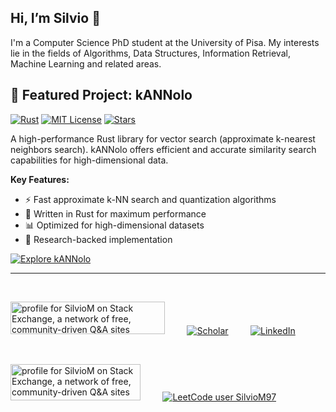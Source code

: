 ## Hi, I’m Silvio 👋
I'm a Computer Science PhD student at the University of Pisa. My interests lie in the fields of Algorithms, Data Structures, Information Retrieval, Machine Learning and related areas.

## 🚀 Featured Project: kANNolo

[![Rust](https://img.shields.io/badge/rust-%23000000.svg?style=for-the-badge&logo=rust&logoColor=white)](https://github.com/TusKANNy/kannolo)
[![MIT License](https://img.shields.io/badge/License-MIT-yellow.svg?style=for-the-badge)](https://github.com/TusKANNy/kannolo/blob/main/LICENSE)
[![Stars](https://img.shields.io/github/stars/TusKANNy/kannolo?style=for-the-badge&logo=github)](https://github.com/TusKANNy/kannolo)

A high-performance Rust library for vector search (approximate k-nearest neighbors search). kANNolo offers efficient and accurate similarity search capabilities for high-dimensional data.

**Key Features:**
- ⚡ Fast approximate k-NN search and quantization algorithms
- 🦀 Written in Rust for maximum performance
- 📊 Optimized for high-dimensional datasets
- 🔬 Research-backed implementation

[![Explore kANNolo](https://img.shields.io/badge/Visit_Repository-blue?style=for-the-badge)](https://github.com/TusKANNy/kannolo)

--------

<br/>

<a href="https://www.isti.cnr.it/it/chi-siamo/people-detail/1075/Martinico_Silvio"><img src="https://www.isti.cnr.it/images/logo_isti.png" width="247" height="52.25" alt="profile for SilvioM on Stack Exchange, a network of free, community-driven Q&amp;A sites" title="profile for SilvioM on Stack Exchange, a network of free, community-driven Q&amp;A sites"></a>
&nbsp; &nbsp; &nbsp; &nbsp; [![Scholar][scholar-shield]][scholar-url] &nbsp; &nbsp; &nbsp; &nbsp; [![LinkedIn][linkedin-shield]][linkedin-url]

<br/>

<a href="https://stackexchange.com/users/21093928"><img src="https://stackexchange.com/users/flair/21093928.png?theme=dark" width="208" height="58" alt="profile for SilvioM on Stack Exchange, a network of free, community-driven Q&amp;A sites" title="profile for SilvioM on Stack Exchange, a network of free, community-driven Q&amp;A sites"></a>
&nbsp; &nbsp; &nbsp; &nbsp; [![LeetCode user SilvioM97](https://img.shields.io/badge/dynamic/json?style=for-the-badge&labelColor=black&color=%23ffa116&label=Solved&query=solved&url=https%3A%2F%2Fleetcode-badge.vercel.app%2Fapi%2Fusers%2FSilvioM97&logo=leetcode&logoColor=yellow)](https://leetcode.com/SilvioM97/)



<!---
[![LinkTree][linktree-shield]][linktree-url]
--->






<!---
SilvioM97/SilvioM97 is a ✨ special ✨ repository because its `README.md` (this file) appears on your GitHub profile.
You can click the Preview link to take a look at your changes.
--->


[linkedin-shield]: https://img.shields.io/badge/-LinkedIn-black.svg?style=plastic&logo=linkedin&color=blue
[linkedin-url]: https://www.linkedin.com/in/silvio-martinico-434285221/
[logo_isti]: https://github.com/SilvioM97/SilvioM97/assets/96478908/b4bdd44c-b75a-48cc-92c1-6da742dae832
[url_isti]: https://www.isti.cnr.it/it/chi-siamo/people-detail/1075/Martinico_Silvio 
[scholar-shield]: https://img.shields.io/badge/Google_Scholar-4285F4?style=for-the-badge&logo=google-scholar&logoColor=white
[scholar-url]: https://scholar.google.com/citations?user=RPDQv_gAAAAJ

<!---
[linktree-shield]: https://img.shields.io/badge/linktree-39E09B?style=for-the-badge&logo=linktree&logoColor=white
[linktree-url]: https://linktr.ee/silviom97
--->

